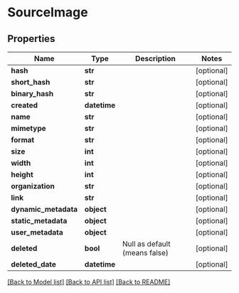 # SourceImage

## Properties
Name | Type | Description | Notes
------------ | ------------- | ------------- | -------------
**hash** | **str** |  | [optional] 
**short_hash** | **str** |  | [optional] 
**binary_hash** | **str** |  | [optional] 
**created** | **datetime** |  | [optional] 
**name** | **str** |  | [optional] 
**mimetype** | **str** |  | [optional] 
**format** | **str** |  | [optional] 
**size** | **int** |  | [optional] 
**width** | **int** |  | [optional] 
**height** | **int** |  | [optional] 
**organization** | **str** |  | [optional] 
**link** | **str** |  | [optional] 
**dynamic_metadata** | **object** |  | [optional] 
**static_metadata** | **object** |  | [optional] 
**user_metadata** | **object** |  | [optional] 
**deleted** | **bool** | Null as default (means false) | [optional] 
**deleted_date** | **datetime** |  | [optional] 

[[Back to Model list]](../README.md#documentation-for-models) [[Back to API list]](../README.md#documentation-for-api-endpoints) [[Back to README]](../README.md)


